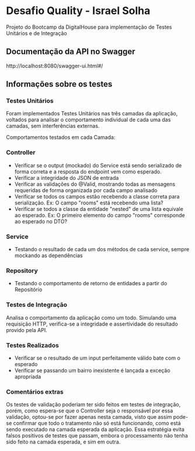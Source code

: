 # Desafio Quality - Israel Solha

Projeto do Bootcamp da DigitalHouse para implementação de Testes Unitários e de Integração

## Documentação da API no Swagger

http://localhost:8080/swagger-ui.html#/

## Informações sobre os testes

 ### Testes Unitários

 Foram implementados Testes Unitários nas três camadas da aplicação, voltados para analisar o comportamento
 individual de cada uma das camadas, sem interferências externas.
 
Comportamentos testados em cada Camada:

### Controller
 - Verificar se o output (mockado) do Service está sendo serializado de forma correta e a resposta do endpoint vem como esperado.
- Verificar a integridade do JSON de entrada
 - Verificar as validações do @Valid, mostrando todas as mensagens requeridas de forma organizada por cada
campo analisado
- Verificar se todos os campos estão recebendo a classe correta para serialização. Ex: O campo "rooms" está recebendo uma lista?
- Verificar se todos a classe da entidade "nested" de uma lista equivale ao esperado. Ex: O primeiro elemento do campo "rooms" corresponde ao esperado no DTO?

### Service

 - Testando o resultado de cada um dos métodos de cada service, sempre mockando as dependências

### Repository

 - Testando o comportamento de retorno de entidades a partir do Repositório

   

### Testes de Integração

Analisa o comportamento da aplicação como um todo. Simulando uma requisição HTTP, verifica-se a integridade
e assertividade do resultado provido pela API.

### Testes Realizados

 - Verificar se o resultado de um input perfeitamente válido bate com o esperado
 - Verificar se passando um bairro inexistente é lançada a exceção apropriada


### Comentários extras

Os testes de validação poderiam ter sido feitos em testes de integração, porém, como espera-se que
o Controller seja o responsável por essa validação, optou-se por fazer apenas nesta camada, visto que assim
pode-se confirmar que todo o tratamento não só está funcionando, como está sendo executado na camada esperada da aplicação.
Essa estratégia evita falsos positivos de testes que passam, embora o processamento não tenha sido feito na camada esperada, e sim em outra.


    